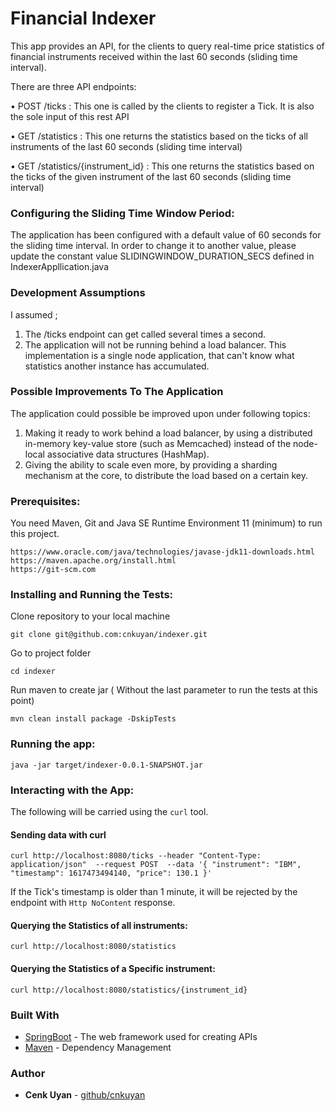 # Financial Indexer

This app provides an API, for the clients to query real-time price statistics of financial instruments received within the last 60 seconds (sliding time interval).

There are three API endpoints:

• POST /ticks  :  This one is called by the clients to register a Tick. It is also the sole input of this rest API
   
• GET /statistics : This one returns the statistics based on the ticks of all instruments of the last 60 seconds (sliding time interval)

• GET /statistics/{instrument_id} : This one returns the statistics based on the ticks of the given instrument of the last 60 seconds (sliding time interval)


### Configuring the Sliding Time Window Period:
 
 The application has been configured with a default value of 60 seconds for the sliding time interval.
 In order to change it to another value,  please update the constant value SLIDINGWINDOW_DURATION_SECS defined in IndexerAppllication.java


### Development Assumptions 

 I assumed ;
 1. The /ticks endpoint can get called several times a second.
 2. The application will not be running behind a load balancer. This implementation is a single node application, that can't know what statistics another instance has accumulated.
 

### Possible Improvements To The Application

 The application could possible be improved upon under following topics:
 1. Making it ready to work behind a load balancer, by using a distributed in-memory key-value store (such as Memcached) instead of the node-local associative data structures (HashMap). 
 2. Giving the ability to scale even more, by providing a sharding mechanism at the core, to distribute the load based on a certain key. 


### Prerequisites:

You need Maven, Git and  Java SE Runtime Environment 11 (minimum)  to run this project. 

```
https://www.oracle.com/java/technologies/javase-jdk11-downloads.html
https://maven.apache.org/install.html
https://git-scm.com
```

### Installing and Running the Tests:

Clone repository to your local machine

```
git clone git@github.com:cnkuyan/indexer.git
```

Go to project folder

```
cd indexer
```

Run maven to create jar ( Without the last parameter to run the tests at this point)

```
mvn clean install package -DskipTests
```


### Running the app:
```
java -jar target/indexer-0.0.1-SNAPSHOT.jar
```


### Interacting with the App:

The following will be carried using the `curl` tool.

#### Sending data with curl
```
curl http://localhost:8080/ticks --header "Content-Type: application/json"  --request POST  --data '{ "instrument": "IBM", "timestamp": 1617473494140, "price": 130.1 }'
```

If the Tick's timestamp is older than 1 minute, it will be rejected by the endpoint with `Http NoContent` response.

#### Querying the Statistics of all instruments:

```
curl http://localhost:8080/statistics

```

#### Querying the Statistics of a Specific instrument:
```
curl http://localhost:8080/statistics/{instrument_id}
```

### Built With

* [SpringBoot](https://projects.spring.io/spring-boot/) - The web framework used for creating APIs
* [Maven](https://maven.apache.org/) - Dependency Management
 

### Author

* **Cenk Uyan** - [github/cnkuyan](https://github.com/cnkuyan)


